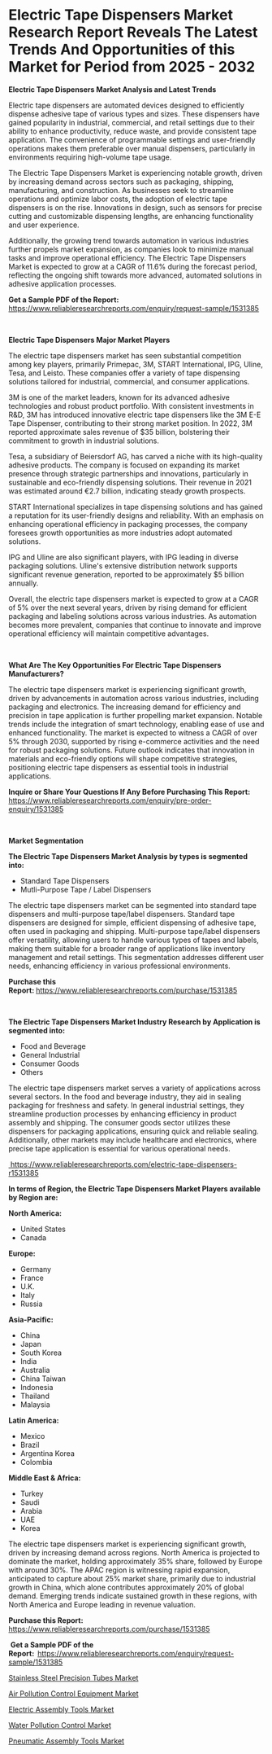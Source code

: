 <p><h1>Electric Tape Dispensers Market Research Report Reveals The Latest Trends And Opportunities of this Market for Period from 2025 - 2032</h1></p><p><strong>Electric Tape Dispensers Market Analysis and Latest Trends</strong></p>
<p><p>Electric tape dispensers are automated devices designed to efficiently dispense adhesive tape of various types and sizes. These dispensers have gained popularity in industrial, commercial, and retail settings due to their ability to enhance productivity, reduce waste, and provide consistent tape application. The convenience of programmable settings and user-friendly operations makes them preferable over manual dispensers, particularly in environments requiring high-volume tape usage.</p><p>The Electric Tape Dispensers Market is experiencing notable growth, driven by increasing demand across sectors such as packaging, shipping, manufacturing, and construction. As businesses seek to streamline operations and optimize labor costs, the adoption of electric tape dispensers is on the rise. Innovations in design, such as sensors for precise cutting and customizable dispensing lengths, are enhancing functionality and user experience.</p><p>Additionally, the growing trend towards automation in various industries further propels market expansion, as companies look to minimize manual tasks and improve operational efficiency. The Electric Tape Dispensers Market is expected to grow at a CAGR of 11.6% during the forecast period, reflecting the ongoing shift towards more advanced, automated solutions in adhesive application processes.</p></p>
<p><strong>Get a Sample PDF of the Report:&nbsp;</strong> <a href="https://www.reliableresearchreports.com/enquiry/request-sample/1531385?utm_campaign=41&utm_medium=2&utm_source=Github&utm_content=ia&utm_term=09042025&utm_id=electric-tape-dispensers">https://www.reliableresearchreports.com/enquiry/request-sample/1531385</a></p>
<p>&nbsp;</p>
<p><strong>Electric Tape Dispensers Major Market Players</strong></p>
<p><p>The electric tape dispensers market has seen substantial competition among key players, primarily Primepac, 3M, START International, IPG, Uline, Tesa, and Leisto. These companies offer a variety of tape dispensing solutions tailored for industrial, commercial, and consumer applications.</p><p>3M is one of the market leaders, known for its advanced adhesive technologies and robust product portfolio. With consistent investments in R&D, 3M has introduced innovative electric tape dispensers like the 3M E-E Tape Dispenser, contributing to their strong market position. In 2022, 3M reported approximate sales revenue of $35 billion, bolstering their commitment to growth in industrial solutions.</p><p>Tesa, a subsidiary of Beiersdorf AG, has carved a niche with its high-quality adhesive products. The company is focused on expanding its market presence through strategic partnerships and innovations, particularly in sustainable and eco-friendly dispensing solutions. Their revenue in 2021 was estimated around €2.7 billion, indicating steady growth prospects.</p><p>START International specializes in tape dispensing solutions and has gained a reputation for its user-friendly designs and reliability. With an emphasis on enhancing operational efficiency in packaging processes, the company foresees growth opportunities as more industries adopt automated solutions.</p><p>IPG and Uline are also significant players, with IPG leading in diverse packaging solutions. Uline's extensive distribution network supports significant revenue generation, reported to be approximately $5 billion annually.</p><p>Overall, the electric tape dispensers market is expected to grow at a CAGR of 5% over the next several years, driven by rising demand for efficient packaging and labeling solutions across various industries. As automation becomes more prevalent, companies that continue to innovate and improve operational efficiency will maintain competitive advantages.</p></p>
<p>&nbsp;</p>
<p><strong>What Are The Key Opportunities For Electric Tape Dispensers Manufacturers?</strong></p>
<p><p>The electric tape dispensers market is experiencing significant growth, driven by advancements in automation across various industries, including packaging and electronics. The increasing demand for efficiency and precision in tape application is further propelling market expansion. Notable trends include the integration of smart technology, enabling ease of use and enhanced functionality. The market is expected to witness a CAGR of over 5% through 2030, supported by rising e-commerce activities and the need for robust packaging solutions. Future outlook indicates that innovation in materials and eco-friendly options will shape competitive strategies, positioning electric tape dispensers as essential tools in industrial applications.</p></p>
<p><strong>Inquire or Share Your Questions If Any Before Purchasing This Report:</strong> <a href="https://www.reliableresearchreports.com/enquiry/pre-order-enquiry/1531385?utm_campaign=41&utm_medium=2&utm_source=Github&utm_content=ia&utm_term=09042025&utm_id=electric-tape-dispensers">https://www.reliableresearchreports.com/enquiry/pre-order-enquiry/1531385</a></p>
<p>&nbsp;</p>
<p><strong>Market Segmentation</strong></p>
<p><strong>The Electric Tape Dispensers Market Analysis by types is segmented into:</strong></p>
<p><ul><li>Standard Tape Dispensers</li><li>Mutli-Purpose Tape / Label Dispensers</li></ul></p>
<p><p>The electric tape dispensers market can be segmented into standard tape dispensers and multi-purpose tape/label dispensers. Standard tape dispensers are designed for simple, efficient dispensing of adhesive tape, often used in packaging and shipping. Multi-purpose tape/label dispensers offer versatility, allowing users to handle various types of tapes and labels, making them suitable for a broader range of applications like inventory management and retail settings. This segmentation addresses different user needs, enhancing efficiency in various professional environments.</p></p>
<p><strong>Purchase this Report:&nbsp;</strong><a href="https://www.reliableresearchreports.com/purchase/1531385?utm_campaign=41&utm_medium=2&utm_source=Github&utm_content=ia&utm_term=09042025&utm_id=electric-tape-dispensers">https://www.reliableresearchreports.com/purchase/1531385</a></p>
<p>&nbsp;</p>
<p><strong>The Electric Tape Dispensers Market Industry Research by Application is segmented into:</strong></p>
<p><ul><li>Food and Beverage</li><li>General Industrial</li><li>Consumer Goods</li><li>Others</li></ul></p>
<p><p>The electric tape dispensers market serves a variety of applications across several sectors. In the food and beverage industry, they aid in sealing packaging for freshness and safety. In general industrial settings, they streamline production processes by enhancing efficiency in product assembly and shipping. The consumer goods sector utilizes these dispensers for packaging applications, ensuring quick and reliable sealing. Additionally, other markets may include healthcare and electronics, where precise tape application is essential for various operational needs.</p></p>
<p><a href="https://www.reliableresearchreports.com/electric-tape-dispensers-r1531385?utm_campaign=41&utm_medium=2&utm_source=Github&utm_content=ia&utm_term=09042025&utm_id=electric-tape-dispensers">&nbsp;https://www.reliableresearchreports.com/electric-tape-dispensers-r1531385</a></p>
<p><strong>In terms of Region, the Electric Tape Dispensers Market Players available by Region are:</strong></p>
<p>
    <p> <strong> North America: </strong>
        <ul>
            <li>United States</li>
            <li>Canada</li>
        </ul>
        </p> 
    <p> <strong> Europe: </strong>
        <ul>
            <li>Germany</li>
            <li>France</li>
            <li>U.K.</li>
            <li>Italy</li>
            <li>Russia</li>
        </ul>
        </p> 
    <p> <strong> Asia-Pacific: </strong>
        <ul>
            <li>China</li>
            <li>Japan</li>
            <li>South Korea</li>
            <li>India</li>
            <li>Australia</li>
            <li>China Taiwan</li>
            <li>Indonesia</li>
            <li>Thailand</li>
            <li>Malaysia</li>
        </ul>
        </p> 
    <p> <strong> Latin America: </strong>
        <ul>
            <li>Mexico</li>
            <li>Brazil</li>
            <li>Argentina Korea</li>
            <li>Colombia</li>
        </ul>
        </p> 
    <p> <strong> Middle East & Africa: </strong>
        <ul>
            <li>Turkey</li>
            <li>Saudi</li>
            <li>Arabia</li>
            <li>UAE</li>
            <li>Korea</li>
        </ul>
    </p>
    </p>
<p><p>The electric tape dispensers market is experiencing significant growth, driven by increasing demand across regions. North America is projected to dominate the market, holding approximately 35% share, followed by Europe with around 30%. The APAC region is witnessing rapid expansion, anticipated to capture about 25% market share, primarily due to industrial growth in China, which alone contributes approximately 20% of global demand. Emerging trends indicate sustained growth in these regions, with North America and Europe leading in revenue valuation.</p></p>
<p><strong>Purchase this Report: </strong><a href="https://www.reliableresearchreports.com/purchase/1531385?utm_campaign=41&utm_medium=2&utm_source=Github&utm_content=ia&utm_term=09042025&utm_id=electric-tape-dispensers">https://www.reliableresearchreports.com/purchase/1531385</a></p>
<p>&nbsp;<strong>Get a Sample PDF of the Report:&nbsp;&nbsp;</strong><a href="https://www.reliableresearchreports.com/enquiry/request-sample/1531385?utm_campaign=41&utm_medium=2&utm_source=Github&utm_content=ia&utm_term=09042025&utm_id=electric-tape-dispensers">https://www.reliableresearchreports.com/enquiry/request-sample/1531385</a></p>
<p><strong></strong></p>
<p><p><a href="https://github.com/mudgeadamsvx/Market-Research-Report-List-1/blob/main/stainless-steel-precision-tubes-market.md?utm_campaign=41&utm_medium=2&utm_source=Github&utm_content=ia&utm_term=09042025&utm_id=electric-tape-dispensers">Stainless Steel Precision Tubes Market</a></p><p><a href="https://github.com/beyeagamizjp/Market-Research-Report-List-1/blob/main/air-pollution-control-equipment-market.md?utm_campaign=41&utm_medium=2&utm_source=Github&utm_content=ia&utm_term=09042025&utm_id=electric-tape-dispensers">Air Pollution Control Equipment Market</a></p><p><a href="https://github.com/siwerhommer97/Market-Research-Report-List-1/blob/main/electric-assembly-tools-market.md?utm_campaign=41&utm_medium=2&utm_source=Github&utm_content=ia&utm_term=09042025&utm_id=electric-tape-dispensers">Electric Assembly Tools Market</a></p><p><a href="https://github.com/kukolkasimo5/Market-Research-Report-List-1/blob/main/water-pollution-control-market.md?utm_campaign=41&utm_medium=2&utm_source=Github&utm_content=ia&utm_term=09042025&utm_id=electric-tape-dispensers">Water Pollution Control Market</a></p><p><a href="https://github.com/baatetoshda/Market-Research-Report-List-1/blob/main/pneumatic-assembly-tools-market.md?utm_campaign=41&utm_medium=2&utm_source=Github&utm_content=ia&utm_term=09042025&utm_id=electric-tape-dispensers">Pneumatic Assembly Tools Market</a></p></p>